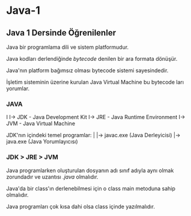 # Java-1
## Java 1 Dersinde Öğrenilenler

Java bir programlama dili ve sistem platformudur.

Java kodları derlendiğinde *bytecode* denilen bir ara formata dönüşür.

Java'nın platform bağımsız olması bytecode sistemi sayesindedir.

İşletim sisteminin üzerine kurulan Java Virtual Machine bu bytecode ları yorumlar.

### JAVA
I
I-> JDK - Java Development Kit
I-> JRE - Java Runtime Environment
I-> JVM - Java Virtual Machine


JDK'nın içindeki temel programlar:
|
|-> javac.exe (Java Derleyicisi)
|-> java.exe (Java Yorumlayıcısı)

### JDK > JRE > JVM

Java programlarken oluşturulan dosyanın adı sınıf adıyla aynı olmak zorundadır ve uzantısı *.java* olmalıdır.

Java'da bir class'ın derlenebilmesi için o class main metoduna sahip olmalıdır.

Java programları çok kısa dahi olsa class içinde yazılmalıdır.


